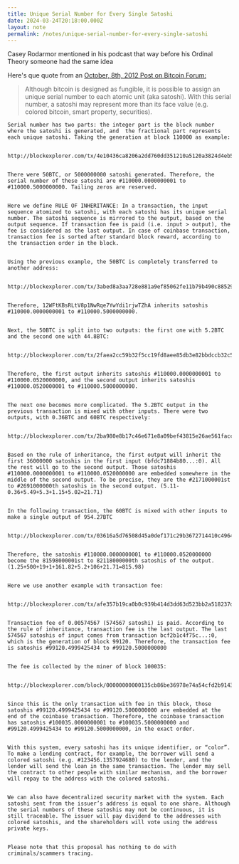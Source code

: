 ```yaml
---
title: Unique Serial Number for Every Single Satoshi
date: 2024-03-24T20:18:00.000Z
layout: note
permalink: /notes/unique-serial-number-for-every-single-satoshi
---
```



Casey Rodarmor mentioned in his podcast that way before his Ordinal Theory someone had the same idea


Here's que quote from an [October, 8th, 2012 Post on Bitcoin Forum:](https://bitcointalk.org/index.php?topic=117224.0)


> Although bitcoin is designed as fungible, it is possible to assign an unique serial number to each atomic unit (aka satoshi). With this serial number, a satoshi may represent more than its face value (e.g. colored bitcoin, smart property, securities).


	Serial number has two parts: the integer part is the block number where the satoshi is generated, and  the fractional part represents each unique satoshi. Taking the generation at block 110000 as example:


	http://blockexplorer.com/tx/4e10436ca8206a2dd760dd351210a5120a3824d4eb53011be0a7b9a33b368208


	There were 50BTC, or 5000000000 satoshi generated. Therefore, the serial number of these satoshi are #110000.0000000001 to #110000.5000000000. Tailing zeros are reserved.


	Here we define RULE OF INHERITANCE: In a transaction, the input sequence atomized to satoshi, with each satoshi has its unique serial number. The satoshi sequence is mirrored to the output, based on the output sequence. If transaction fee is paid (i.e. input > output), the fee is considered as the last output. In case of coinbase transaction, transaction fee is sorted after standard block reward, according to the transaction order in the block.


	Using the previous example, the 50BTC is completely transferred to another address:


	http://blockexplorer.com/tx/3abed8a3aa728e881a9ef85062fe11b79b490c885295c3c55fc6a534199a5dc5#i398943


	Therefore, 12WFtKBsRLtV8p1NwRqe7YwYdi1rjwTZhA inherits satoshis #110000.0000000001 to #110000.5000000000.


	Next, the 50BTC is split into two outputs: the first one with 5.2BTC and the second one with 44.8BTC:


	http://blockexplorer.com/tx/2faea2cc59b32f5cc19fd8aee85db3e82bbdccb32c52879fecddc592b172d981#i399136


	Therefore, the first output inherits satoshis #110000.0000000001 to #110000.0520000000, and the second output inherits satoshis #110000.0520000001 to #110000.5000000000.


	The next one becomes more complicated. The 5.2BTC output in the previous transaction is mixed with other inputs. There were two outputs, with 0.36BTC and 60BTC respectively:


	http://blockexplorer.com/tx/2ba980e8b17c46e671e8a09bef43815e26ae561facc35f415ef04b11bf4b7545#i405322


	Based on the rule of inheritance, the first output will inherit the first 36000000 satoshis in the first input (bfdc71884b80...:0). All the rest will go to the second output. Those satoshis #110000.0000000001 to #110000.0520000000 are embedded somewhere in the middle of the second output. To be precise, they are the #2171000001st to #2691000000th satoshis in the second output. (5.11-0.36+5.49+5.3+1.15+5.02=21.71)


	In the following transaction, the 60BTC is mixed with other inputs to make a single output of 954.27BTC


	http://blockexplorer.com/tx/03616a5d76508d45a0def171c29b3672714410c49648704eb766f2e74b4ed1fe#i406741


	Therefore, the satoshis #110000.0000000001 to #110000.0520000000 become the 81598000001st to 82118000000th satoshis of the output. (1.25+500+19+1+161.82+5.2+106+21.71=815.98)


	Here we use another example with transaction fee:


	http://blockexplorer.com/tx/afe357b19ca0b0c939b414d3dd63d523bb2a518237df51afc7d6f26098967c7d


	Transaction fee of 0.00574567 (574567 satoshi) is paid. According to the rule of inheritance, transaction fee is the last output. The last 574567 satoshis of input comes from transaction bcf2b1c4f75c...:0, which is the generation of block 99120. Therefore, the transaction fee is satoshis #99120.4999425434 to #99120.5000000000


	The fee is collected by the miner of block 100035:


	http://blockexplorer.com/block/00000000000135cb86be36978e74a54cfd2b9143f827a589c9e27fde3463b753


	Since this is the only transaction with fee in this block, those satoshis #99120.4999425434 to #99120.5000000000 are embedded at the end of the coinbase transaction. Therefore, the coinbase transaction has satoshis #100035.0000000001 to #100035.5000000000 and #99120.4999425434 to #99120.5000000000, in the exact order.


	With this system, every satoshi has its unique identifier, or “color”. To make a lending contract, for example, the borrower will send a colored satoshi (e.g. #123456.1357924680) to the lender, and the lender will send the loan in the same transaction. The lender may sell the contract to other people with similar mechanism, and the borrower will repay to the address with the colored satoshi.


	We can also have decentralized security market with the system. Each satoshi sent from the issuer’s address is equal to one share. Although the serial numbers of these satoshis may not be continuous, it is still traceable. The issuer will pay dividend to the addresses with colored satoshis, and the shareholders will vote using the address private keys.


	Please note that this proposal has nothing to do with criminals/scammers tracing.

